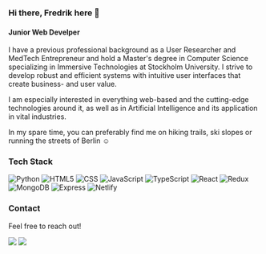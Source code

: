 

### Hi there, Fredrik here 👋 

#### Junior Web Develper 

I have a previous professional background as a User Researcher and MedTech Entrepreneur and hold a Master's degree in Computer Science specializing in Immersive Technologies at Stockholm University. 
I strive to develop robust and efficient systems with intuitive user interfaces that create business- and user value. 

I am especially interested in everything web-based and the cutting-edge technologies around it, as well as in Artificial Intelligence and its application in vital industries.

In my spare time, you can preferably find me on hiking trails, ski slopes or running the streets of Berlin :relaxed:



### Tech Stack

  ![Python](https://img.shields.io/badge/Python-3776AB?style=for-the-badge&logo=python&logoColor=white)
  ![HTML5](https://img.shields.io/badge/HTML5-E34F26?style=for-the-badge&logo=html5&logoColor=white)
  ![CSS](https://img.shields.io/badge/CSS3-1572B6?style=for-the-badge&logo=css3&logoColor=white)
  ![JavaScript](https://img.shields.io/badge/JavaScript-323330?style=for-the-badge&logo=javascript&logoColor=F7DF1E)
  ![TypeScript](https://img.shields.io/badge/TypeScript-007ACC?style=for-the-badge&logo=typescript&logoColor=white)
  ![React](https://img.shields.io/static/v1?style=for-the-badge&message=React&color=222222&logo=React&logoColor=61DAFB&label=)
  ![Redux](https://img.shields.io/badge/Redux-593D88?style=for-the-badge&logo=redux&logoColor=white)
  ![MongoDB](https://img.shields.io/badge/MongoDB-4EA94B?style=for-the-badge&logo=mongodb&logoColor=white)
  ![Express](https://img.shields.io/static/v1?style=for-the-badge&message=Express&color=000000&logo=Express&logoColor=FFFFFF&label=)
  ![Netlify](https://img.shields.io/badge/Netlify-00C7B7?style=for-the-badge&logo=netlify&logoColor=white)  
 
 ### Contact 
 
 Feel free to reach out! 
 
 <a href = "mailto:fredrik.marthinsens@gmail.com"><img src="https://img.shields.io/badge/Gmail-D14836?style=for-the-badge&logo=gmail&logoColor=white" target="_blank"></a> <a href="https://www.linkedin.com/in/fredrik-marthinsen/" target="_blank"><img src="https://img.shields.io/badge/-LinkedIn-%230077B5?style=for-the-badge&logo=linkedin&logoColor=white" target="_blank"></a>
